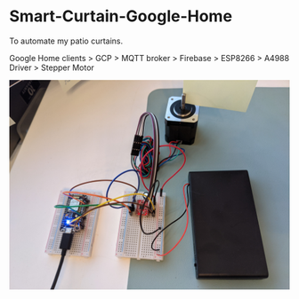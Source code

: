 # Smart-Curtain-Google-Home
To automate my patio curtains.

Google Home clients > GCP > MQTT broker > Firebase > ESP8266 > A4988 Driver > Stepper Motor

![Wiring](./demo/wiring.jpeg)
